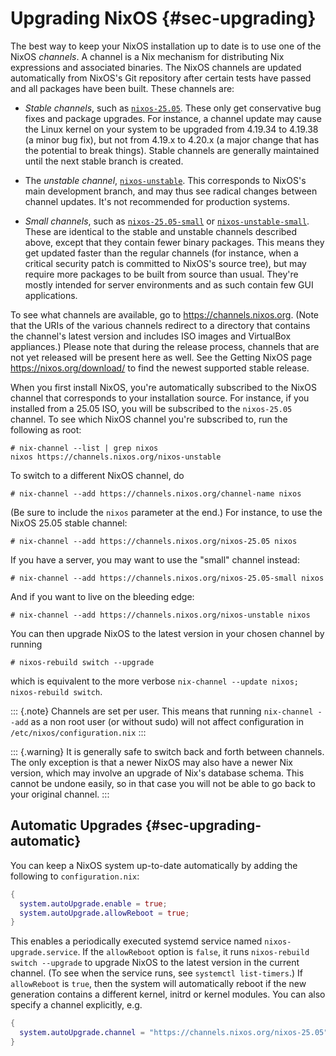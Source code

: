 # Upgrading NixOS {#sec-upgrading}

The best way to keep your NixOS installation up to date is to use one of
the NixOS *channels*. A channel is a Nix mechanism for distributing Nix
expressions and associated binaries. The NixOS channels are updated
automatically from NixOS's Git repository after certain tests have
passed and all packages have been built. These channels are:

-   *Stable channels*, such as [`nixos-25.05`](https://channels.nixos.org/nixos-25.05).
    These only get conservative bug fixes and package upgrades. For
    instance, a channel update may cause the Linux kernel on your system
    to be upgraded from 4.19.34 to 4.19.38 (a minor bug fix), but not
    from 4.19.x to 4.20.x (a major change that has the potential to break things).
    Stable channels are generally maintained until the next stable
    branch is created.

-   The *unstable channel*, [`nixos-unstable`](https://channels.nixos.org/nixos-unstable).
    This corresponds to NixOS's main development branch, and may thus see
    radical changes between channel updates. It's not recommended for
    production systems.

-   *Small channels*, such as [`nixos-25.05-small`](https://channels.nixos.org/nixos-25.05-small)
    or [`nixos-unstable-small`](https://channels.nixos.org/nixos-unstable-small).
    These are identical to the stable and unstable channels described above,
    except that they contain fewer binary packages. This means they get updated
    faster than the regular channels (for instance, when a critical security patch
    is committed to NixOS's source tree), but may require more packages to be
    built from source than usual. They're mostly intended for server environments
    and as such contain few GUI applications.

To see what channels are available, go to <https://channels.nixos.org>.
(Note that the URIs of the various channels redirect to a directory that
contains the channel's latest version and includes ISO images and
VirtualBox appliances.) Please note that during the release process,
channels that are not yet released will be present here as well. See the
Getting NixOS page <https://nixos.org/download/> to find the newest
supported stable release.

When you first install NixOS, you're automatically subscribed to the
NixOS channel that corresponds to your installation source. For
instance, if you installed from a 25.05 ISO, you will be subscribed to
the `nixos-25.05` channel. To see which NixOS channel you're subscribed
to, run the following as root:

```ShellSession
# nix-channel --list | grep nixos
nixos https://channels.nixos.org/nixos-unstable
```

To switch to a different NixOS channel, do

```ShellSession
# nix-channel --add https://channels.nixos.org/channel-name nixos
```

(Be sure to include the `nixos` parameter at the end.) For instance, to
use the NixOS 25.05 stable channel:

```ShellSession
# nix-channel --add https://channels.nixos.org/nixos-25.05 nixos
```

If you have a server, you may want to use the "small" channel instead:

```ShellSession
# nix-channel --add https://channels.nixos.org/nixos-25.05-small nixos
```

And if you want to live on the bleeding edge:

```ShellSession
# nix-channel --add https://channels.nixos.org/nixos-unstable nixos
```

You can then upgrade NixOS to the latest version in your chosen channel
by running

```ShellSession
# nixos-rebuild switch --upgrade
```

which is equivalent to the more verbose `nix-channel --update nixos; nixos-rebuild switch`.

::: {.note}
Channels are set per user. This means that running `nix-channel --add`
as a non root user (or without sudo) will not affect
configuration in `/etc/nixos/configuration.nix`
:::

::: {.warning}
It is generally safe to switch back and forth between channels. The only
exception is that a newer NixOS may also have a newer Nix version, which
may involve an upgrade of Nix's database schema. This cannot be undone
easily, so in that case you will not be able to go back to your original
channel.
:::

## Automatic Upgrades {#sec-upgrading-automatic}

You can keep a NixOS system up-to-date automatically by adding the
following to `configuration.nix`:

```nix
{
  system.autoUpgrade.enable = true;
  system.autoUpgrade.allowReboot = true;
}
```

This enables a periodically executed systemd service named
`nixos-upgrade.service`. If the `allowReboot` option is `false`, it runs
`nixos-rebuild switch --upgrade` to upgrade NixOS to the latest version
in the current channel. (To see when the service runs, see `systemctl list-timers`.)
If `allowReboot` is `true`, then the system will automatically reboot if
the new generation contains a different kernel, initrd or kernel
modules. You can also specify a channel explicitly, e.g.

```nix
{
  system.autoUpgrade.channel = "https://channels.nixos.org/nixos-25.05";
}
```
